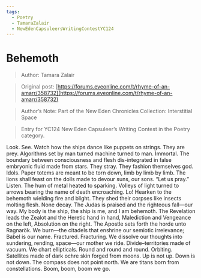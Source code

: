 ```yaml
---
tags:
  - Poetry
  - TamaraZalair
  - NewEdenCapsuleersWritingContestYC124
---
```


# Behemoth

> Author: Tamara Zalair

> Original post: [https://forums.eveonline.com/t/rhyme-of-an-amarr/358732](https://forums.eveonline.com/t/rhyme-of-an-amarr/358732)

> Author’s Note: Part of the New Eden Chronicles Collection: Interstitial Space

> Entry for YC124 New Eden Capsuleer’s Writing Contest in the Poetry category.

Look. See. Watch how the ships dance like puppets on strings. They are prey. Algorithms set by man turned machine turned to man. Immortal. The boundary between consciousness and flesh dis-integrated in false embryonic fluid made from stars. They stray. They fashion themselves god. Idols. Paper totems are meant to be torn down, limb by limb by limb. The lions shall feast on the dolls made to devour suns, our sons. “Let us pray.” Listen. The hum of metal heated to sparking. Volleys of light turned to arrows bearing the name of death encroaching. Lo! Hearken to the behemoth wielding fire and blight. They shed their corpses like insects molting flesh. None decay. The Judas is praised and the righteous fall—our way. My body is the ship, the ship is me, and I am behemoth. The Revelation leads the Zealot and the Heretic hand in hand, Malediction and Vengeance on the left, Absolution on the right. The Apostle sets forth the horde unto Ragnarök. We burn—the citadels that enshrine our semiotic irrelevance; Babel is our name. Fractured. Fracturing. We dissolve our thoughts into sundering, rending, space—our mother we ride. Divide–territories made of vacuum. We chart ellipticals. Round and round and round. Orbiting. Satellites made of dark ochre skin forged from moons. Up is not up. Down is not down. The compass does not point north. We are titans born from constellations. Boom, boom, boom we go.